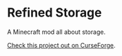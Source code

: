 # Refined Storage

A Minecraft mod all about storage.

[Check this project out on CurseForge](http://minecraft.curseforge.com/projects/refined-storage).
